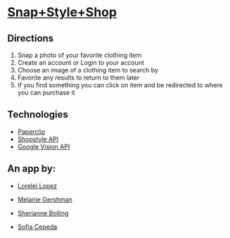 # [Snap+Style+Shop](http://snapstyleshop.herokuapp.com/)

Directions
------------
1. Snap a photo of your favorite clothing item 
2. Create an account or Login to your account
3. Choose an image of a clothing item to search by
4. Favorite any results to return to them later
5. If you find something you can click on item and be redirected to where you can purchase it


Technologies
-------------
* [Paperclip](https://github.com/thoughtbot/paperclip)
* [Shopstyle API](https://www.shopstylecollective.com/api/overview)
* [Google Vision API](https://cloud.google.com/vision/)


## An app by:

* [Lorelei Lopez](https://github.com/lorelei522/)

* [Melanie Gershman](https://github.com/melaniegershman/)

* [Sherianne Bolling](https://github.com/sheriannebolling/)

* [Sofia Cepeda](https://github.com/sofiaclara93/)
